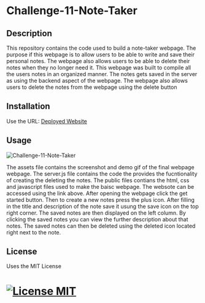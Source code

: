 # Challenge-11-Note-Taker

## Description
 This repository contains the code used to build a note-taker webpage. The purpose if this webpage is to allow users to be able to write and save their personal notes. The webpage also allows users to be able to delete their notes when they no longer need it. This webpage was built to compile all the users notes in an organized manner. The notes gets saved in the server as using the backend aspect of the webpage. The webpage also allows users to delete the notes from the webpage using the delete button
## Installation

Use the URL:
[Deployed Website](https://desolate-dawn-46872.herokuapp.com/)

## Usage

![Challenge-11-Note-Taker](./Assets/Note%20taker%20demo%20.gif)

The assets file contains the screenshot and demo gif of the final webpage webpage. The server.js file contains the code the provides the fucntionality of creating the deleting the notes. The public files contians the html, css and javascript files used to make the baisc webpage. The websote can be accessed using the link above. After opening the webpage click the get started button. Then to create a new notes press the plus icon. After filling in the title and description of the note save it usung the save icon on the top right corner. The saved notes are then displayed on the left column. By clicking the saved notes you can view the further description about that notes. The saved notes can then be deleted using the deleted icon located right next to the note.

## License

Uses the MIT License
# [![License MIT ](https://img.shields.io/badge/License-MIT-yellow.svg)](https://opensource.org/licenses/MIT)
